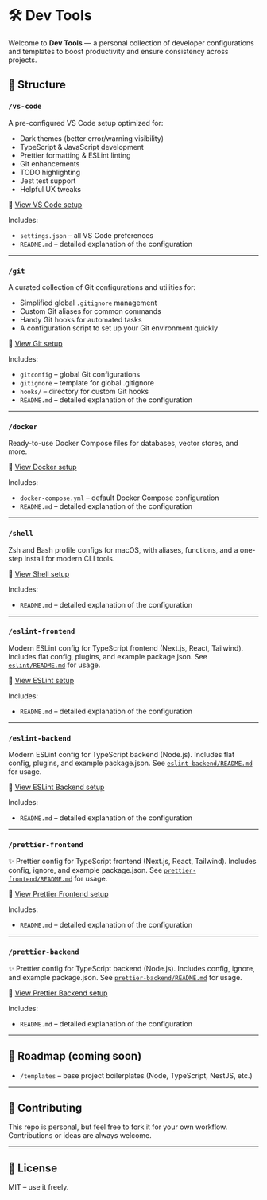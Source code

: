 # 🛠️ Dev Tools

Welcome to **Dev Tools** — a personal collection of developer configurations and templates to boost productivity and ensure consistency across projects.

## 📁 Structure

### `/vs-code`

A pre-configured VS Code setup optimized for:

- Dark themes (better error/warning visibility)
- TypeScript & JavaScript development
- Prettier formatting & ESLint linting
- Git enhancements
- TODO highlighting
- Jest test support
- Helpful UX tweaks

🔗 [View VS Code setup](./vs-code/README.md)

Includes:

- `settings.json` – all VS Code preferences
- `README.md` – detailed explanation of the configuration

---

### `/git`

A curated collection of Git configurations and utilities for:

- Simplified global `.gitignore` management
- Custom Git aliases for common commands
- Handy Git hooks for automated tasks
- A configuration script to set up your Git environment quickly

🔗 [View Git setup](./git/README.md)

Includes:

- `gitconfig` – global Git configurations
- `gitignore` – template for global .gitignore
- `hooks/` – directory for custom Git hooks
- `README.md` – detailed explanation of the configuration

---

### `/docker`

Ready-to-use Docker Compose files for databases, vector stores, and more.

🔗 [View Docker setup](./docker/README.md)

Includes:

- `docker-compose.yml` – default Docker Compose configuration
- `README.md` – detailed explanation of the configuration

---

### `/shell`

Zsh and Bash profile configs for macOS, with aliases, functions, and a one-step install for modern CLI tools.

🔗 [View Shell setup](./shell/README.md)

Includes:

- `README.md` – detailed explanation of the configuration

---

### `/eslint-frontend`

Modern ESLint config for TypeScript frontend (Next.js, React, Tailwind). Includes flat config, plugins, and example package.json. See [`eslint/README.md`](./eslint/README.md) for usage.

🔗 [View ESLint setup](./eslint/README.md)

Includes:

- `README.md` – detailed explanation of the configuration

---

### `/eslint-backend`

Modern ESLint config for TypeScript backend (Node.js). Includes flat config, plugins, and example package.json. See [`eslint-backend/README.md`](./eslint-backend/README.md) for usage.

🔗 [View ESLint Backend setup](./eslint-backend/README.md)

Includes:

- `README.md` – detailed explanation of the configuration

---

### `/prettier-frontend`

✨ Prettier config for TypeScript frontend (Next.js, React, Tailwind). Includes config, ignore, and example package.json. See [`prettier-frontend/README.md`](./prettier-frontend/README.md) for usage.

🔗 [View Prettier Frontend setup](./prettier-frontend/README.md)

Includes:

- `README.md` – detailed explanation of the configuration

---

### `/prettier-backend`

✨ Prettier config for TypeScript backend (Node.js). Includes config, ignore, and example package.json. See [`prettier-backend/README.md`](./prettier-backend/README.md) for usage.

🔗 [View Prettier Backend setup](./prettier-backend/README.md)

Includes:

- `README.md` – detailed explanation of the configuration

---

## 📌 Roadmap (coming soon)

- `/templates` – base project boilerplates (Node, TypeScript, NestJS, etc.)

---

## 🙌 Contributing

This repo is personal, but feel free to fork it for your own workflow. Contributions or ideas are always welcome.

---

## 📄 License

MIT – use it freely.

